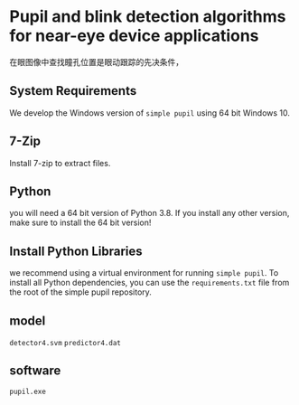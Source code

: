 # Pupil and blink detection algorithms for near-eye device applications
在眼图像中查找瞳孔位置是眼动跟踪的先决条件，
## System Requirements
We develop the Windows version of `simple pupil` using 64 bit Windows 10.
## 7-Zip
Install 7-zip to extract files.
## Python
you will need a 64 bit version of Python 3.8. If you install any other version, make sure to install the 64 bit version!
## Install Python Libraries
we recommend using a virtual environment for running `simple pupil`. To install all Python dependencies, you can use the `requirements.txt` file from the root of the simple pupil repository.
## model
`detector4.svm` `predictor4.dat`
## software
`pupil.exe`

